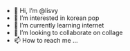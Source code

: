 - 👋 Hi, I’m @lisvy
- 👀 I’m interested in korean pop
- 🌱 I’m currently learning internet
- 💞️ I’m looking to collaborate on collage
- 📫 How to reach me ...

<!---
lisvy/lisvy is a ✨ special ✨ repository because its `README.md` (this file) appears on your GitHub profile.
You can click the Preview link to take a look at your changes.
--->
